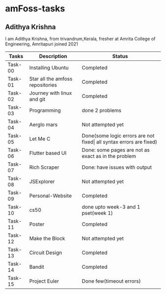 # amFoss-tasks
## Adithya Krishna
I am Adithya Krishna, from trivandrum,Kerala, fresher at Amrita College of Engineering, Amritapuri joined 2021


| Tasks   | Description                      | Status                                                              |
|---------|----------------------------------|---------------------------------------------------------------------|
| Task-00 | Installing Ubuntu                | Completed                                                           |
| Task-01 | Star all the amfoss repositories | Completed                                                           |
| Task-02 | Journey with linux and git       | Completed                                                           |
| Task-03 | Programming                      | done 2 problems                                                     |
| Task-04 | Aerglo mars                      | Not attempted yet                                                   |
| Task-05 | Let Me C                         | Done(some logic errors are not fixed\| all syntax errors are fixed) |
| Task-06 | Flutter based UI                 | Done: some pages are not as exact as in the problem                 |
| Task-07 | Rich Scraper                     | Done: have issues with output                                       |
| Task-08 | JSExplorer                       | Not attempted yet                                                   |
| Task-09 | Personal-Website                 | Completed                                                           |
| Task-10 | cs50                             | done upto week-3 and 1 pset(week 1)                                 |
| Task-11 | Poster                           | Completed                                                           |
| Task-12 | Make the Block                   | Not attempted yet                                                   |
| Task-13 | Circuit Design                   | Completed                                                           |
| Task-14 | Bandit                           | Completed                                                           |
| Task-15 | Project Euler                    | Done few(timeout errors)                                            |
